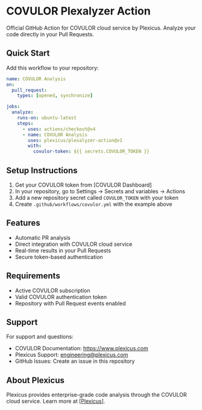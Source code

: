 # COVULOR Plexalyzer Action

Official GitHub Action for COVULOR cloud service by Plexicus. Analyze your code directly in your Pull Requests.

## Quick Start

Add this workflow to your repository:

```yaml
name: COVULOR Analysis
on:
  pull_request:
    types: [opened, synchronize]

jobs:
  analyze:
    runs-on: ubuntu-latest
    steps:
      - uses: actions/checkout@v4
      - name: COVULOR Analysis
        uses: plexicus/plexalyzer-action@v1
        with:
          covulor-token: ${{ secrets.COVULOR_TOKEN }}
```

## Setup Instructions

1. Get your COVULOR token from [COVULOR Dashboard]
2. In your repository, go to Settings → Secrets and variables → Actions
3. Add a new repository secret called `COVULOR_TOKEN` with your token
4. Create `.github/workflows/covulor.yml` with the example above

## Features

- Automatic PR analysis
- Direct integration with COVULOR cloud service
- Real-time results in your Pull Requests
- Secure token-based authentication

## Requirements

- Active COVULOR subscription
- Valid COVULOR authentication token
- Repository with Pull Request events enabled

## Support

For support and questions:
- COVULOR Documentation: https://www.plexicus.com
- Plexicus Support: engineering@plexicus.com
- GitHub Issues: Create an issue in this repository

## About Plexicus

Plexicus provides enterprise-grade code analysis through the COVULOR cloud service. Learn more at [[Plexicus](https://www.plexicus.com)].
